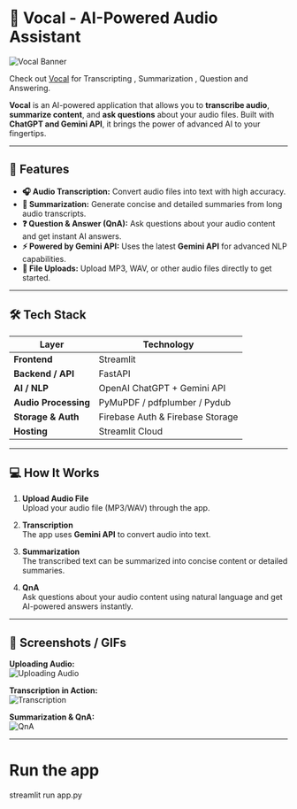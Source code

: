 # 🎤 Vocal - AI-Powered Audio Assistant


![Vocal Banner](https://media.giphy.com/media/3oEjI6SIIHBdRxXI40/giphy.gif)  

Check out [Vocal](https://www.google.com) for Transcripting , Summarization , Question and Answering.

**Vocal** is an AI-powered application that allows you to **transcribe audio**, **summarize content**, and **ask questions** about your audio files. Built with **ChatGPT and Gemini API**, it brings the power of advanced AI to your fingertips.  

---

## 🚀 Features

- **🎧 Audio Transcription:** Convert audio files into text with high accuracy.  
- **📝 Summarization:** Generate concise and detailed summaries from long audio transcripts.  
- **❓ Question & Answer (QnA):** Ask questions about your audio content and get instant AI answers.  
- **⚡ Powered by Gemini API:** Uses the latest **Gemini API** for advanced NLP capabilities.  
- **📂 File Uploads:** Upload MP3, WAV, or other audio files directly to get started.  

---

## 🛠 Tech Stack

| Layer                  | Technology |
|------------------------|------------|
| **Frontend**           | Streamlit |
| **Backend / API**      | FastAPI |
| **AI / NLP**           | OpenAI ChatGPT + Gemini API |
| **Audio Processing**   | PyMuPDF / pdfplumber / Pydub |
| **Storage & Auth**     | Firebase Auth & Firebase Storage |
| **Hosting**            | Streamlit Cloud |

---

## 💻 How It Works

1. **Upload Audio File**  
   Upload your audio file (MP3/WAV) through the app.  

2. **Transcription**  
   The app uses **Gemini API** to convert audio into text.  

3. **Summarization**  
   The transcribed text can be summarized into concise content or detailed summaries.  

4. **QnA**  
   Ask questions about your audio content using natural language and get AI-powered answers instantly.  

---

## 📸 Screenshots / GIFs

**Uploading Audio:**  
![Uploading Audio](https://media.giphy.com/media/l4EoX4uJ6Fq2O3j1K/giphy.gif)  

**Transcription in Action:**  
![Transcription](https://media.giphy.com/media/xT0xeJpnrWC4XWblEk/giphy.gif)  

**Summarization & QnA:**  
![QnA](https://media.giphy.com/media/3o7qDEq2bMbcbPRQ2c/giphy.gif)  

---
# Run the app
streamlit run app.py
